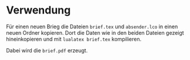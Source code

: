 # Verwendung

Für einen neuen Brieg die Dateien `brief.tex` und `absender.lco` in einen neuen Ordner kopieren. Dort die Daten wie in den beiden Dateien gezeigt hineinkopieren und mit `lualatex brief.tex` kompilieren.

Dabei wird die `brief.pdf` erzeugt.